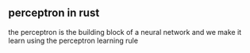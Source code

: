 ## perceptron in rust

the perceptron is the building block of a neural network and we make it learn using the perceptron learning rule
